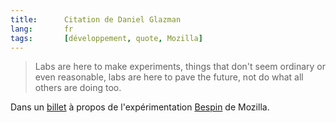 ```yaml
---
title:      Citation de Daniel Glazman
lang:       fr
tags:       [développement, quote, Mozilla]
---
```


> Labs are here to make experiments, things that don't seem ordinary or even reasonable, labs are here to pave the future, not do what all others are doing too.

Dans un [billet](http://www.glazman.org/weblog/dotclear/index.php?post/2009/02/19/Bespin-canvas-SVG-DOM-and-other-thoughts) à propos de l'expérimentation [Bespin](http://labs.mozilla.com/projects/bespin/) de Mozilla.
